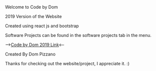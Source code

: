 Welcome to Code by Dom 


2019 Version of the Website


Created using react js and bootstrap 


Software Projects can be found in the software projects tab in the menu.

-->[Code by Dom 2019 Link](https://codebydom.github.io/2019/#/)<--

Created By Dom Pizzano

Thanks for checking out the website/project, I appreciate it. :)